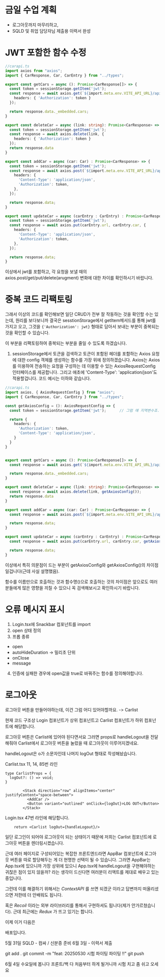 
# 금일 수업 계획
- 로그아웃까지 마무리하고,
- SQLD 및 취업 담당자님 제출용 이력서 완성


# JWT 포함한 함수 수정
```ts
//carapi.ts
import axios from "axios";
import { CarResponse, Car, CarEntry } from "../types";

export const getCars = async (): Promise<CarResponse[]> => {
  const token = sessionStorage.getItem('jwt');
  const response = await axios.get(`${import.meta.env.VITE_API_URL}/api/cars`, {
    headers: { 'Authorization': token }
  });

  return response.data._embedded.cars;
}

export const deleteCar = async (link: string): Promise<CarResponse> => {
  const token = sessionStorage.getItem('jwt');
  const response = await axios.delete(link, {
    headers: { 'Authorization': token }
  });
  return response.data
}

export const addCar = async (car: Car) : Promise<CarResponse> => {
  const token = sessionStorage.getItem('jwt');
  const response = await axios.post(`${import.meta.env.VITE_API_URL}/api/cars`, car, {
    headers: {
      'Content-Type': 'application/json',
      'Authorization': token,
    },
  });

  return response.data;
}

export const updateCar = async (carEntry : CarEntry) : Promise<CarResponse> => {
  const token = sessionStorage.getItem('jwt');
  const response = await axios.put(carEntry.url, carEntry.car, {
    headers: {
      'Content-Type': 'application/json',
      'Authorization': token,
    },
  });

  return response.data;
}
```

이상에서 jwt를 포함하고, 각 요청을 보낼 때의 axios.post/get/put/delete(arugment) 변화에 대한 차이를 확인하시기 바랍니다.

# 중복 코드 리팩토링
그래서 이상의 코드를 확인해보면 일단 CRUD가 전부 잘 작동하는 것을 확인할 수는 있는데, 원리를 보다보니까 결국은 sesstionStorage에서 getItem메서드를 통해 jwt를 가지고 오고, 그것을 `{'Authorization': jwt}` 형태로 담아서 보내는 부분이 중복되는 것을 확인할 수 있습니다.

이 부분을 리팩토링하여 중복되는 부분을 줄일 수 있도록 하겠습니다.

1. sessionStorage에서 토큰을 검색하고 토큰이 포함된 헤더를 포함하는 Axios 요청에 대한 config 객체를 생성하는 함수를 가장 위에 정의하겠습니다.
  Axios는 Axios를 이용하여 전송하는 요청을 구성하는 데 이용할 수 있는 AxiosRequestConfig 인터페이스를 제공합니다. 그리고 애초에 'Content-Type': 'application/json'도 적용할겁니다. 코드 예시는 이하와 같습니다.

```ts
//carapi.ts
import axios, { AxiosRequestConfig } from "axios";
import { CarResponse, Car, CarEntry } from "../types";

const getAxiosConfig = (): AxiosRequestConfig => {
  const token = sessionStorage.getItem('jwt');      // 그럼 얘 지역변수죠.

  return {
    headers: {
      'Authorization': token,
      'Content-Type': 'application/json',
    }
  }
}


export const getCars = async (): Promise<CarResponse[]> => {
  const response = await axios.get(`${import.meta.env.VITE_API_URL}/api/cars`, getAxiosConfig());

  return response.data._embedded.cars;
}

export const deleteCar = async (link: string): Promise<CarResponse> => {
  const response = await axios.delete(link, getAxiosConfig());
  return response.data
}

export const addCar = async (car: Car) : Promise<CarResponse> => {
  const response = await axios.post(`${import.meta.env.VITE_API_URL}/api/cars`, car, getAxiosConfig());

  return response.data;
}

export const updateCar = async (carEntry : CarEntry) : Promise<CarResponse> => {
  const response = await axios.put(carEntry.url, carEntry.car, getAxiosConfig());

  return response.data;
}
```

이상에서 특히 의문점이 드는 부분이 getAxiosConfig와 getAxiosConfig()의 차이점일겁니다(근데 사실 설명했음).

함수를 이름만으로 호출하는 것과 함수명()으로 호출하는 것의 차이점은 앞으로도 여러분들에게 많은 영향을 끼칠 수 있으니 꼭 검색해보시고 확인하시기 바랍니다.

# 오류 메시지 표시

1. Login.tsx에 Snackbar 컴포넌트를 import
2. open 상태 정의
3. 프롭 종류
  - open
  - autoHideDuration -> 밀리초 단위
  - onClose
  - message

4. 인증에 실패한 경우에 open값을 true로 바꿔주는 함수를 정의해야합니다.

# 로그아웃
로그아웃 버튼을 만들어야하는데, 이건 그럼 어디 있어야할까요. -> Carlist

현재 코드 구조상
Login 컴포넌트가 상위 컴포넌트고
Carlist 컴포넌트가 하위 컴포넌트에 해당합니다.

로그아웃 버튼은 Carlist에 있어야 된다면서요
그러면 props로 handleLogout을 전달해줘야 Carlist에서 로그아웃 버튼을 눌렀을 때 로그아웃이 이루어지겠네요.

handleLogout은 o가 소문자인데
나머지 logOut 형태로 작성해놨습니다.

Carlist.tsx
11, 14, 85번 라인
```tsx
type CarlistProps = {
  logOut?: () => void;
}

        <Stack direction="row" alignItems="center" justifyContent="space-between">
          <AddCar />
          <Button variant="outlined" onClick={logOut}>LOG OUT</Button>
        </Stack>
```

Login.tsx
47번 라인에 해당합니다.
```tsx
    return <Carlist logOut={handleLogout}/>
```

일단 로그인이 되어야 로그아웃이 되는 상태이기 때문에 저희는 Carlist 컴포넌트에 로그아웃 버튼을 렌더링시켰습니다.

근데 여러 페이지로 구성되어있는 복잡한 프론트엔드라면
AppBar 컴포넌트에 로그아웃 버튼을 따로 할당해두는 게 더 현명한 선택이 될 수 있습니다.
그러면 AppBar는 App.tsx에 있으니까 가장 상위에 있으니 App.tsx에 handleLogout을 구현해야하는 귀찮은 점이 있지 않을까? 라는 생각이 드신다면 여러분이 리액트를 제대로 배우고 있는 중입니다.

그런데 이를 해결하기 위해서는 _ContextAPI_ 를 쓰면 되겠군 이라고 답변까지 떠올리셨으면 저한테 더 안배워도 됩니다.

혹은 _Recoil_ 이라는 외부 라이브러리를 통해서 구현하셔도 됩니다(제가 안가르쳤습니다).
근데 최근에는 _Redux_ 가 뜨고 있기는 합니다.

이제 이거 다음은

배포입니다.

5월 31일 SQLD - 컴싸 / 신분증 준비
6월 3일 - 이력서 제출

git add .
git commit -m "feat: 20250530 시험 파이팅 파이팅 !!"
git push

6월 4일 수요일에 봅니다
프론트/백 다 처음부터 하게 될거니까
시험 치고 좀 쉬고 오세요